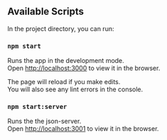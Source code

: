 
## Available Scripts

In the project directory, you can run:

### `npm start`

Runs the app in the development mode.\
Open [http://localhost:3000](http://localhost:3000) to view it in the browser.

The page will reload if you make edits.\
You will also see any lint errors in the console.

### `npm start:server`

Runs the the json-server.\
Open [http://localhost:3001](http://localhost:3001) to view it in the browser.


